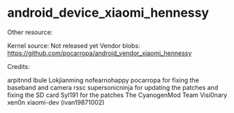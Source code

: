# android_device_xiaomi_hennessy

Other resource:

Kernel source: Not released yet
Vendor blobs: https://github.com/pocarropa/android_vendor_xiaomi_hennessy

Credits:

arpitnnd
lbule
Lokjianming
nofearnohappy
pocarropa for fixing the baseband and camera
rssc
supersonicninja for updating the patches and fixing the SD card
Syl191 for the patches
The CyanogenMod Team
Visi0nary
xen0n
xiaomi-dev (ivan19871002)


